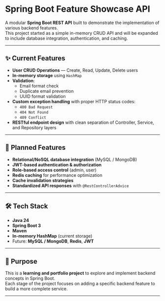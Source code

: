 # Spring Boot Feature Showcase API

A modular **Spring Boot REST API** built to demonstrate the implementation of various backend features.  
This project started as a simple in-memory CRUD API and will be expanded to include database integration, authentication, and caching.

---

## ✨ Current Features

- **User CRUD Operations** — Create, Read, Update, Delete users  
- **In-memory storage** using `HashMap`  
- **Validation**:
  - Email format check
  - Duplicate email prevention
  - UUID format validation
- **Custom exception handling** with proper HTTP status codes:
  - `400 Bad Request`
  - `404 Not Found`
  - `409 Conflict`
- **RESTful endpoint design** with clean separation of Controller, Service, and Repository layers

---

## 🚀 Planned Features

- **Relational/NoSQL database integration** (MySQL / MongoDB)  
- **JWT-based authentication & authorization**  
- **Role-based access control** (admin, user)  
- **Redis caching** for performance optimization  
- **Cache invalidation strategies**  
- **Standardized API responses** with `@RestControllerAdvice`

---

## 🛠 Tech Stack

- **Java 24**  
- **Spring Boot 3**  
- **Maven**  
- **In-memory HashMap** (current storage)  
- Future: **MySQL / MongoDB**, **Redis**, **JWT**

---

## 📌 Purpose

This is a **learning and portfolio project** to explore and implement backend concepts in Spring Boot.  
Each stage of the project focuses on adding a specific backend feature to build a more complete service.

---
